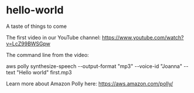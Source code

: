 # hello-world
A taste of things to come

The first video in our YouTube channel: https://www.youtube.com/watch?v=LcZ99BWSGpw

The command line from the video:

aws polly synthesize-speech --output-format "mp3" --voice-id "Joanna" --text "Hello world" first.mp3

Learn more about Amazon Polly here: https://aws.amazon.com/polly/

